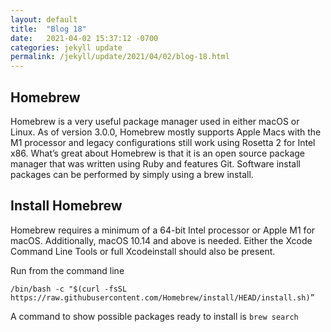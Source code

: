 ```yaml
---
layout: default
title:  "Blog 18"
date:   2021-04-02 15:37:12 -0700
categories: jekyll update
permalink: /jekyll/update/2021/04/02/blog-18.html
---
```


## Homebrew

Homebrew is a very useful package manager used in either macOS or Linux. As of version 3.0.0, Homebrew mostly supports Apple Macs with the M1 processor and legacy configurations still work using Rosetta 2 for Intel x86. What’s great about Homebrew is that it is an open source package manager that was written using Ruby and features Git. Software install packages can be performed by simply using a brew install.

## Install Homebrew

Homebrew requires a minimum of a 64-bit Intel processor or Apple M1 for macOS. Additionally, macOS 10.14 and above is needed. Either the Xcode Command Line Tools or full Xcodeinstall should also be present. 

Run from the command line

`/bin/bash -c "$(curl -fsSL https://raw.githubusercontent.com/Homebrew/install/HEAD/install.sh)”`


A command to show possible packages ready to install is `brew search`
